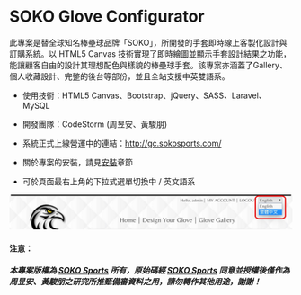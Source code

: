 # SOKO Glove Configurator
此專案是替全球知名棒壘球品牌「SOKO」，所開發的手套即時線上客製化設計與訂購系統。以 HTML5 Canvas
技術實現了即時繪圖並顯示手套設計結果之功能，能讓顧客自由的設計其理想配色與樣貌的棒壘球手套。該專案亦涵蓋了Gallery、個人收藏設計、完整的後台等部份，並且全站支援中英雙語系。

* 使用技術：HTML5 Canvas、Bootstrap、jQuery、SASS、Laravel、MySQL

* 開發團隊：CodeStorm (周昱安、黃駿朋)

* 系統正式上線營運中的連結：http://gc.sokosports.com/

* 關於專案的安裝，請見[安裝](./install.html)章節

* 可於頁面最右上角的下拉式選單切換中 / 英文語系

<img src="./src/images/locale.jpg">


#### 注意：
##### 本專案版權為 [SOKO Sports](http://sokosports.com) 所有，原始碼經 [SOKO Sports](http://sokosports.com) 同意並授權後僅作為周昱安、黃駿朋之研究所推甄備審資料之用，請勿轉作其他用途，謝謝！
